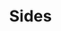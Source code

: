 ---
image: /images/sides.jpg
title: Sides
description: |-
    A side dish, sometimes referred to as a side order, side item, or simply a side, is a food item that accompanies the entrée or main course at a meal.
menu_name: sides
price: ''
order: 6
---
